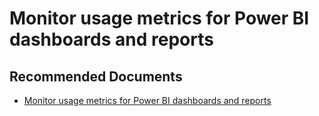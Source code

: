   <properties
	pageTitle="usage metrics for dashboards and reports"
	description="usage metrics for dashboards and reports"
	service="microsoft.PowerBIDedicated"
	resource="capacities"
	authors="pjfreitas"
	ms.author="pfreitas"	
	displayOrder="10"
	selfHelpType="generic"
	supportTopicIds="32628168"
	productPesIds="16334"
	cloudEnvironments="public, MoonCake, fairfax" 
	articleId="8aafd39a-bde7-a834-af8e-eae2c786601c"
/>

# Monitor usage metrics for Power BI dashboards and reports

## **Recommended Documents**

* [Monitor usage metrics for Power BI dashboards and reports](https://docs.microsoft.com/power-bi/service-usage-metrics)
